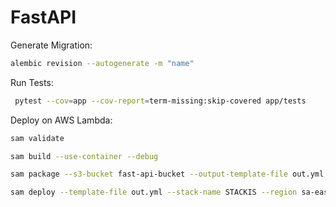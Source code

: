 # FastAPI

Generate Migration:

```bash
alembic revision --autogenerate -m "name"

```

Run Tests:

```bash
 pytest --cov=app --cov-report=term-missing:skip-covered app/tests
```

Deploy on AWS Lambda:

```bash
sam validate

sam build --use-container --debug

sam package --s3-bucket fast-api-bucket --output-template-file out.yml --region sa-east-1

sam deploy --template-file out.yml --stack-name STACKIS --region sa-east-1 --no-fail-on-empty-changeset --capabilities CAPABILITY_IAM
```
